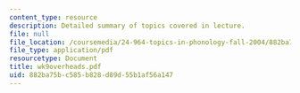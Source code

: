 ```yaml
---
content_type: resource
description: Detailed summary of topics covered in lecture.
file: null
file_location: /coursemedia/24-964-topics-in-phonology-fall-2004/882ba75bc585b828d89d55b1af56a147_wk9overheads.pdf
file_type: application/pdf
resourcetype: Document
title: wk9overheads.pdf
uid: 882ba75b-c585-b828-d89d-55b1af56a147
---
```

